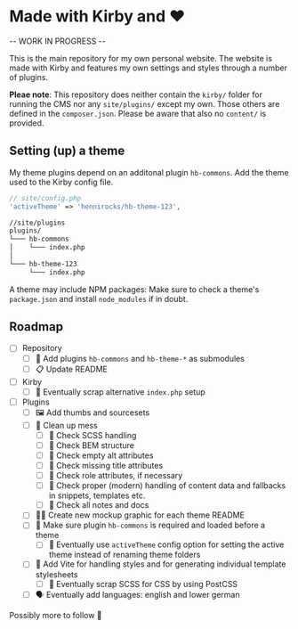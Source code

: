# Made with Kirby and :heart:

-- WORK IN PROGRESS --

This is the main repository for my own personal website. The website is made with Kirby and features my own settings and styles through a number of plugins.

**Pleae note**: This repository does neither contain the `kirby/` folder for running the CMS nor any `site/plugins/` except my own. Those others are defined in the `composer.json`. Please be aware that also no `content/` is provided.

## Setting (up) a theme

My theme plugins depend on an additonal plugin `hb-commons`. Add the theme used to the Kirby config file.

```php
// site/config.php
'activeTheme' => 'hennirocks/hb-theme-123',
```

```txt
//site/plugins
plugins/
└─── hb-commons
│    └─── index.php
│
└─── hb-theme-123
     └─── index.php
```

A theme may include NPM packages: Make sure to check a theme's `package.json` and install `node_modules` if in doubt.

## Roadmap

-   [ ] Repository
    -   [ ] :electric_plug: Add plugins `hb-commons` and `hb-theme-*` as submodules
    -   [ ] :clipboard: Update README
-   [ ] Kirby
    -   [ ] :thinking: Eventually scrap alternative `index.php` setup
-   [ ] Plugins
    -   [ ] :framed_picture: Add thumbs and sourcesets
    -   [ ] :broom: Clean up mess
        -   [ ] :broom: Check SCSS handling
        -   [ ] :broom: Check BEM structure
        -   [ ] :broom: Check empty alt attributes
        -   [ ] :broom: Check missing title attributes
        -   [ ] :broom: Check role attributes, if necessary
        -   [ ] :broom: Check proper (modern) handling of content data and fallbacks in snippets, templates etc.
        -   [ ] :broom: Check all notes and docs
    -   [ ] :artist: Create new mockup graphic for each theme README
    -   [ ] :rocket: Make sure plugin `hb-commons` is required and loaded before a theme
        -   [ ] :thinking: Eventually use `activeTheme` config option for setting the active theme instead of renaming theme folders
    -   [ ] :rocket: Add Vite for handling styles and for generating individual template stylesheets
        -   [ ] :thinking: Eventually scrap SCSS for CSS by using PostCSS
    -   [ ] :speaking_head: Eventually add languages: english and lower german

Possibly more to follow :eyes:
